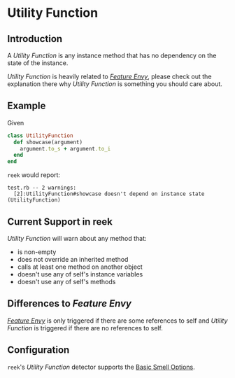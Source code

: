 # Utility Function

## Introduction

A _Utility Function_ is any instance method that has no dependency on the state of the instance.

_Utility Function_ is heavily related to _[Feature Envy](Feature-Envy.md)_, please check out the explanation there why _Utility Function_ is something you should care about.

## Example

Given

```Ruby
class UtilityFunction
  def showcase(argument)
    argument.to_s + argument.to_i
  end
end
```

`reek` would report:

```
test.rb -- 2 warnings:
  [2]:UtilityFunction#showcase doesn't depend on instance state (UtilityFunction)
```

## Current Support in reek

_Utility Function_ will warn about any method that:

* is non-empty
* does not override an inherited method
* calls at least one method on another object
* doesn't use any of self's instance variables
* doesn't use any of self's methods

## Differences to _Feature Envy_

_[Feature Envy](Feature-Envy.md)_ is only triggered if there are some references to self and _Utility Function_ is triggered if there are no references to self.

## Configuration

`reek`'s _Utility Function_ detector supports the [Basic Smell Options](Basic-Smell-Options.md).
